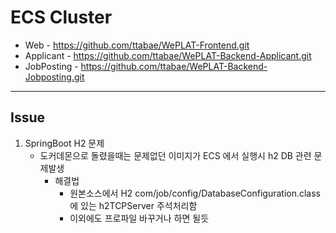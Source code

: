 # ECS Cluster

* Web - https://github.com/ttabae/WePLAT-Frontend.git
* Applicant - https://github.com/ttabae/WePLAT-Backend-Applicant.git  
* JobPosting - https://github.com/ttabae/WePLAT-Backend-Jobposting.git

---

## Issue

1. SpringBoot H2 문제
    * 도커데몬으로 돌렸을때는 문제없던 이미지가 ECS 에서 실행시 h2 DB 관련 문제발생 
        * 해결법   
            * 원본소스에서 H2 com/job/config/DatabaseConfiguration.class 에 있는 h2TCPServer 주석처리함
            * 이외에도 프로파일 바꾸거나 하면 될듯
